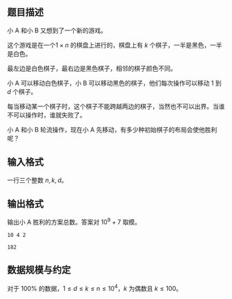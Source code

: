## 题目描述

小 A 和小 B 又想到了一个新的游戏。

这个游戏是在一个$1\times n$ 的棋盘上进行的，棋盘上有 $k$ 个棋子，一半是黑色，一半是白色。

最左边是白色棋子，最右边是黑色棋子，相邻的棋子颜色不同。

小 A 可以移动白色棋子，小 B 可以移动黑色的棋子，他们每次操作可以移动 $1$ 到 $d$ 个棋子。

每当移动某一个棋子时，这个棋子不能跨越两边的棋子，当然也不可以出界。当谁不可以操作时，谁就失败了。

小 A 和小 B 轮流操作，现在小 A 先移动，有多少种初始棋子的布局会使他胜利呢？

## 输入格式

一行三个整数 $n,k,d$。

## 输出格式

输出小 A 胜利的方案总数。答案对 $10^9+7$ 取模。

```input1
10 4 2
```

```output1
182
```

## 数据规模与约定

对于 $100\%$ 的数据，$1\leq d\leq k\leq n\leq 10^4$，$k$ 为偶数且 $k\leq 100$。

